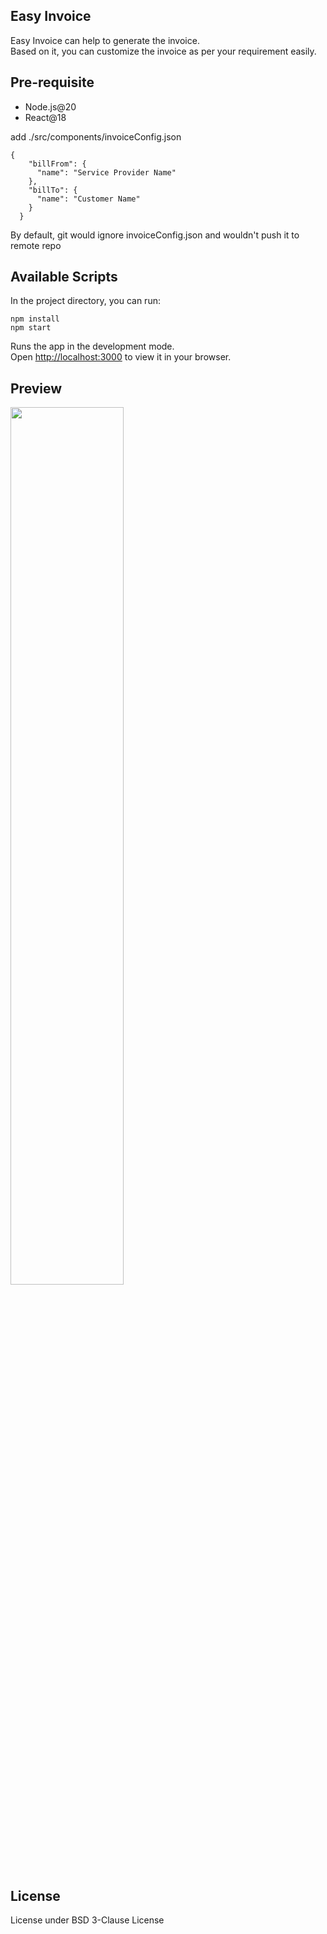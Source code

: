 ## Easy Invoice
Easy Invoice can help to generate the invoice.  
Based on it, you can customize the invoice as per your requirement easily.


## Pre-requisite
* Node.js@20
* React@18

add ./src/components/invoiceConfig.json
```
{
    "billFrom": {
      "name": "Service Provider Name"
    },
    "billTo": {
      "name": "Customer Name"
    }
  }
```
By default, git would ignore invoiceConfig.json and wouldn't push it to remote repo  

## Available Scripts

In the project directory, you can run:

```
npm install
npm start
```

Runs the app in the development mode.\
Open [http://localhost:3000](http://localhost:3000) to view it in your browser.


## Preview 
<img src="https://i.imgur.com/Iqarg1N.png" width=60% height=60%>

## License
License under BSD 3-Clause License